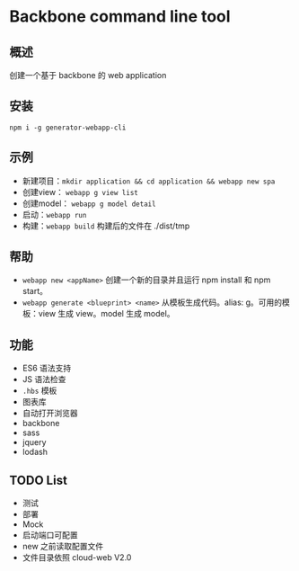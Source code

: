 # Backbone command line tool
## 概述
创建一个基于 backbone 的 web application

## 安装
`npm i -g generator-webapp-cli`

## 示例
* 新建项目：`mkdir application && cd application && webapp new spa`
* 创建view： `webapp g view list`
* 创建model： `webapp g model detail`
* 启动：`webapp run`
* 构建：`webapp build` 构建后的文件在 ./dist/tmp

## 帮助
* `webapp new <appName>` 创建一个新的目录并且运行 npm install 和 npm start。
* `webapp generate <blueprint> <name>` 从模板生成代码。alias: g。可用的模板：view  <name>  生成 view。model <name>  生成 model。

## 功能
* ES6 语法支持
* JS 语法检查
* `.hbs` 模板
* 图表库
* 自动打开浏览器
* backbone
* sass
* jquery
* lodash

## TODO List
* 测试
* 部署
* Mock
* 启动端口可配置
* new 之前读取配置文件
* 文件目录依照 cloud-web V2.0
